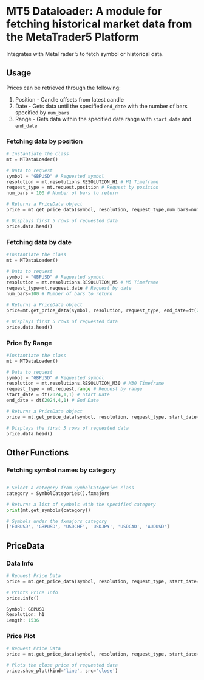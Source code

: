 # MT5 Dataloader: A module for fetching historical market data from the MetaTrader5 Platform 

Integrates with MetaTrader 5 to fetch symbol or historical data. 

## Usage 

Prices can be retrieved through the following: 
1. Position - Candle offsets from latest candle
2. Date - Gets data until the specified `end_date` with the number of bars specified by `num_bars`
3. Range - Gets data within the specified date range with `start_date` and `end_date` 

### **Fetching data by position**
```python
# Instantiate the class  
mt = MTDataLoader()

# Data to request 
symbol = "GBPUSD" # Requested symbol
resolution = mt.resolutions.RESOLUTION_H1 # H1 Timeframe
request_type = mt.request.position # Request by position
num_bars = 100 # Number of bars to return 

# Returns a PriceData object 
price = mt.get_price_data(symbol, resolution, request_type,num_bars=num_bars) 

# Displays first 5 rows of requested data
price.data.head()
```

### **Fetching data by date** 
```python
#Instantiate the class 
mt = MTDataLoader()

# Data to request
symbol = "GBPUSD" # Requested symbol
resolution = mt.resolutions.RESOLUTION_M5 # M5 Timeframe
request_type=mt.request.date # Request by date
num_bars=100 # Number of bars to return 

# Returns a PriceData object 
price=mt.get_price_data(symbol, resolution, request_type, end_date=dt(2024,1,1), num_bars=num_bars)

# Displays first 5 rows of requested data 
price.data.head()
```

### **Price By Range**
```python
#Instantiate the class
mt = MTDataLoader()

# Data to request 
symbol = "GBPUSD" # Requested symbol
resolution = mt.resolutions.RESOLUTION_M30 # M30 Timeframe
request_type = mt.request.range # Request by range
start_date = dt(2024,1,1) # Start Date
end_date = dt(2024,4,1) # End Date

# Returns a PriceData object
price = mt.get_price_data(symbol, resolution, request_type, start_date=start_date, end_date=end_date)

# Displays the first 5 rows of requested data
price.data.head()
```

## **Other Functions**
### **Fetching symbol names by category**
```python

# Select a category from SymbolCategories class 
category = SymbolCategories().fxmajors

# Returns a list of symbols with the specified category
print(mt.get_symbols(category))

# Symbols under the fxmajors category 
['EURUSD', 'GBPUSD', 'USDCHF', 'USDJPY', 'USDCAD', 'AUDUSD']
```


## **PriceData** 

### **Data Info** 
```python 
# Request Price Data
price = mt.get_price_data(symbol, resolution, request_type, start_date=start_date, end_date=end_date)

# Prints Price Info
price.info() 

Symbol: GBPUSD
Resolution: h1
Length: 1536
```

### **Price Plot** 
```python
# Request Price Data
price = mt.get_price_data(symbol, resolution, request_type, start_date=start_date, end_date=end_date)

# Plots the close price of requested data
price.show_plot(kind='line', src='close')
```